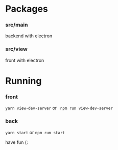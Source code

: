 # Packages
### src/main 
backend with electron

### src/view
front with electron

# Running
### front
``` yarn view-dev-server ``` or ``` npm run view-dev-server```

### back
```yarn start``` or ``` npm run start ```


have fun (:
